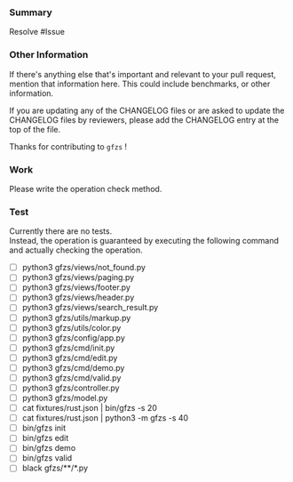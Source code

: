 ### Summary

Resolve #Issue

### Other Information

If there's anything else that's important and relevant to your pull
request, mention that information here. This could include
benchmarks, or other information.

If you are updating any of the CHANGELOG files or are asked to update the
CHANGELOG files by reviewers, please add the CHANGELOG entry at the top of the file.

Thanks for contributing to `gfzs` !


### Work

Please write the operation check method.


### Test

Currently there are no tests.  
Instead, the operation is guaranteed by executing the following command and actually checking the operation.

- [ ] python3 gfzs/views/not_found.py
- [ ] python3 gfzs/views/paging.py
- [ ] python3 gfzs/views/footer.py
- [ ] python3 gfzs/views/header.py
- [ ] python3 gfzs/views/search_result.py
- [ ] python3 gfzs/utils/markup.py
- [ ] python3 gfzs/utils/color.py
- [ ] python3 gfzs/config/app.py
- [ ] python3 gfzs/cmd/init.py
- [ ] python3 gfzs/cmd/edit.py
- [ ] python3 gfzs/cmd/demo.py
- [ ] python3 gfzs/cmd/valid.py
- [ ] python3 gfzs/controller.py
- [ ] python3 gfzs/model.py
- [ ] cat fixtures/rust.json | bin/gfzs -s 20
- [ ] cat fixtures/rust.json | python3 -m gfzs -s 40
- [ ] bin/gfzs init
- [ ] bin/gfzs edit
- [ ] bin/gfzs demo
- [ ] bin/gfzs valid
- [ ] black gfzs/**/*.py
